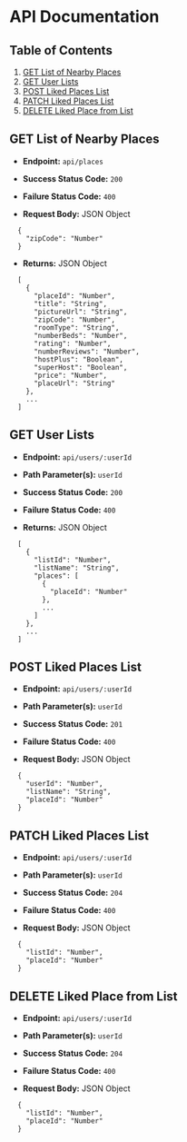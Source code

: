 # API Documentation

## Table of Contents

1. [GET List of Nearby Places](#get-list-of-nearby-places)
1. [GET User Lists](#get-user-lists)
1. [POST Liked Places List](#post-liked-places-list)
1. [PATCH Liked Places List](#patch-liked-places-list)
1. [DELETE Liked Place from List](#delete-liked-place-from-list)

## GET List of Nearby Places

* **Endpoint:** `api/places`

* **Success Status Code:** `200`

* **Failure Status Code:** `400`

* **Request Body:** JSON Object
```
  {
    "zipCode": "Number"
  }
```

* **Returns:** JSON Object
```
  [
    {
      "placeId": "Number",
      "title": "String",
      "pictureUrl": "String",
      "zipCode": "Number",
      "roomType": "String",
      "numberBeds": "Number",
      "rating": "Number",
      "numberReviews": "Number",
      "hostPlus": "Boolean",
      "superHost": "Boolean",
      "price": "Number",
      "placeUrl": "String"
    },
    ...
  ]
```

## GET User Lists

* **Endpoint:** `api/users/:userId`

* **Path Parameter(s):** `userId`

* **Success Status Code:** `200`

* **Failure Status Code:** `400`

* **Returns:** JSON Object
```
  [
    {
      "listId": "Number",
      "listName": "String",
      "places": [
        {
          "placeId": "Number"
        },
        ...
      ]
    },
    ...
  ]
```

## POST Liked Places List

* **Endpoint:** `api/users/:userId`

* **Path Parameter(s):** `userId`

* **Success Status Code:** `201`

* **Failure Status Code:** `400`

* **Request Body:** JSON Object
```
  {
    "userId": "Number",
    "listName": "String",
    "placeId": "Number"
  }
```

## PATCH Liked Places List

* **Endpoint:** `api/users/:userId`

* **Path Parameter(s):** `userId`

* **Success Status Code:** `204`

* **Failure Status Code:** `400`

* **Request Body:** JSON Object
```
  {
    "listId": "Number",
    "placeId": "Number"
  }
```

## DELETE Liked Place from List

* **Endpoint:** `api/users/:userId`

* **Path Parameter(s):** `userId`

* **Success Status Code:** `204`

* **Failure Status Code:** `400`

* **Request Body:** JSON Object
```
  {
    "listId": "Number",
    "placeId": "Number"
  }
```
